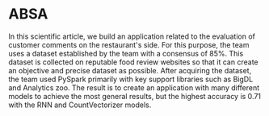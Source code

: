 # ABSA
In this scientific article, we build an application related to the evaluation of customer comments on the restaurant's side. For this purpose, the team uses a dataset established by the team with a consensus of 85\%. This dataset is collected on reputable food review websites so that it can create an objective and precise dataset as possible. After acquiring the dataset, the team used PySpark primarily with key support libraries such as BigDL and Analytics zoo. The result is to create an application with many different models to achieve the most general results, but the highest accuracy is 0.71 with the RNN and CountVectorizer models.
